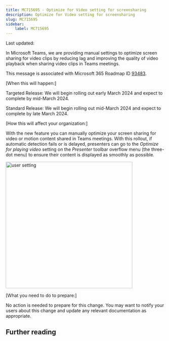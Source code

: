 ```yaml
---
title: MC715695 - Optimize for Video setting for screensharing
description: Optimize for Video setting for screensharing
slug: MC715695
sidebar:
    label: MC715695
---
```



Last updated: 

<p>In Microsoft Teams, we are providing manual settings to optimize screen sharing for video clips by reducing lag and improving the quality of video playback when sharing video clips in Teams meetings.</p>
<p>This message is associated with Microsoft 365 Roadmap ID <a href="https://www.microsoft.com/microsoft-365/roadmap?filters=&amp;searchterms=93483" target="_blank">93483</a>.</p>

<p>[When this will happen:]<br></p><p>Targeted Release: We will begin rolling out early March 2024 and expect to complete by mid-March 2024.</p><p>Standard Release: We will begin rolling out mid-March 2024 and expect to complete by late March 2024.</p>

<p>[How this will affect your organization:]<br></p>

<p>With the new feature you can manually optimize your screen sharing for video or motion content shared in Teams meetings. With this rollout, if automatic detection fails or is delayed, presenters can go to the&nbsp;<i>Optimize for playing video </i>setting on the <i>Presenter </i>toolbar overflow menu (the three-dot menu) to ensure their content is displayed as smoothly as possible.</p>
<p><img src="https://img-prod-cms-rt-microsoft-com.akamaized.net/cms/api/am/imageFileData/RW1hq8s?ver=8bd1" style="width: 400px;" alt="user setting"><br></p><p>[What you need to do to prepare:]<br></p>
<p>No action is needed to prepare for this change. You may want to notify your users about this change and update any relevant documentation as appropriate.</p>

## Further reading
